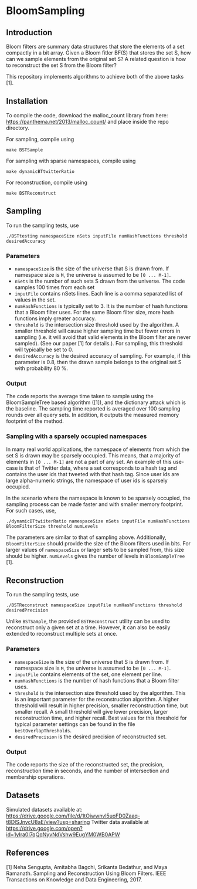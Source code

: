 # BloomSampling

## Introduction 
Bloom filters are summary data structures that store the elements of a set compactly in a bit array. 
Given a Bloom fitler BF(S) that stores the set S, how can we sample elements from the original set S?
A related question is how to reconstruct the set S from the Bloom filter?

This repository implements algorithms to achieve both of the above tasks [1].

## Installation

To compile the code, download the malloc_count library from here: https://panthema.net/2013/malloc_count/
and place inside the repo directory.

For sampling, compile using 
```
make BSTSample
```

For sampling with sparse namespaces, compile using
```
make dynamicBTtwitterRatio
```

For reconstruction, compile using
```
make BSTReconstruct
```

## Sampling

To run the sampling tests, use
```
./BSTtesting namespaceSize nSets inputFile numHashFunctions threshold desiredAccuracy
```
### Parameters
* `namespaceSize` is the size of the universe that S is drawn from. If namespace size is `M`, the universe is assumed to be `[0 ... M-1]`.
* `nSets` is the number of such sets S drawn from the universe. The code samples 100 times from each set
* `inputFile` contains nSets lines. Each line is a comma separated list of values in the set.
* `numHashFunctions` is typically set to 3. It is the number of hash functions that a Bloom filter uses. For the same Bloom filter size, more hash functions imply greater accuracy.
* `threshold` is the intersection size threshold used by the algorithm. A smaller threshold will cause higher sampling time but fewer errors in sampling (i.e. it will avoid that valid elements in the Bloom filter are never sampled). (See our paper [1] for details.). For sampling, this threshold will typically be set to 0.
* `desiredAccuracy` is the desired accuracy of sampling. For example, if this parameter is 0.8, then the drawn sample belongs to the original set S with probability 80 %.

### Output
The code reports the average time taken to sample using the BloomSampleTree based algorithm ([1]), and the dictionary attack which is the baseline. The sampling time reported is averaged over 100 sampling rounds over all query sets. In addition, it outputs the measured memory footprint of the method.

### Sampling with a sparsely occupied namespaces
In many real world applications, the namespace of elements from which the set S is drawn may be sparsely occupied. This means, that a majority of elements in `[0 ... M-1]` are not a part of any set. An example of this use-case is that of Twitter data, where a set corresponds to a hash tag and contains the user ids that tweeted with that hash tag. Since user ids are large alpha-numeric strings, the namespace of user ids is sparsely occupied.

In the scenario where the namespace is known to be sparsely occupied, the sampling process can be made faster and with smaller memory footprint. For such cases, use,
```
./dynamicBTtwiiterRatio namespaceSize nSets inputFile numHashFunctions BloomFilterSize threshold numLevels
```

The parameters are similar to that of sampling above. Additionally, `BloomFilterSize` should provide the size of the Bloom filters used in bits. For larger values of `namespaceSize` or larger sets to be sampled from, this size should be higher. `numLevels` gives the number of levels in `BloomSampleTree` [1].

## Reconstruction

To run the sampling tests, use
```
./BSTReconstruct namespaceSize inputFile numHashFunctions threshold desiredPrecision
```
Unlike `BSTSample`, the provided `BSTReconstruct` utility can be used to reconstruct only a given set at a time. However, it can also be easily extended to reconstruct multiple sets at once.

### Parameters
* `namespaceSize` is the size of the universe that S is drawn from. If namespace size is `M`, the universe is assumed to be `[0 ... M-1]`.
* `inputFile` contains elements of the set, one element per line.
* `numHashFunctions` is the number of hash functions that a Bloom filter uses.
* `threshold` is the intersection size threshold used by the algorithm. This is an important parameter for the reconstruction algorithm. A higher threshold will result in higher precision, smaller reconstruction time, but smaller recall. A small threshold will give lower precision, larger reconstruction time, and higher recall. Best values for this threshold for typical parameter settings can be found in the file `bestOverlapThresholds`.
* `desiredPrecision` is the desired precision of reconstructed set.

### Output
The code reports the size of the reconstructed set, the precision, reconstruction time in seconds, and the number of intersection and membership operations.

## Datasets
Simulated datasets available at:  https://drive.google.com/file/d/1tOiwwnvl5uoFD0Zaaq-t8DlSJnycU8aE/view?usp=sharing
Twitter data available at https://drive.google.com/open?id=1yIra0I7qQqNyvNdVshw9EugYM0WB0APW

## References
[1] Neha  Sengupta,  Amitabha  Bagchi,  Srikanta  Bedathur,  and  Maya  Ramanath. Sampling  and  Reconstruction  Using  Bloom  Filters. IEEE Transactions on Knowledge and Data Engineering, 2017.